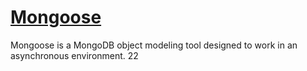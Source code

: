 # [Mongoose](https://github.com/Automattic/mongoose)
Mongoose is a MongoDB object modeling tool designed to work in an asynchronous environment.
22
